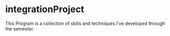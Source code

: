 # integrationProject
This Program is a collection of skills and techniques I've developed through the semester.
